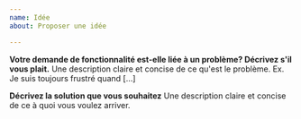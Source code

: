 ```yaml
---
name: Idée
about: Proposer une idée

---
```


**Votre demande de fonctionnalité est-elle liée à un problème? Décrivez s'il vous plait.**
Une description claire et concise de ce qu'est le problème. Ex. Je suis toujours frustré quand [...]

**Décrivez la solution que vous souhaitez**
Une description claire et concise de ce à quoi vous voulez arriver.
